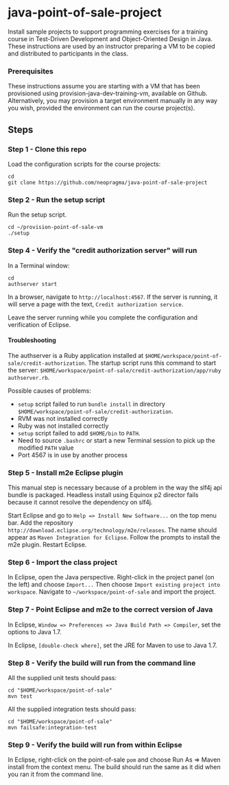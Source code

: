 # java-point-of-sale-project

Install sample projects to support programming exercises for a training course in Test-Driven Development and Object-Oriented Design in Java. These instructions are used by an instructor preparing a VM to be copied and distributed to participants in the class.

### Prerequisites

These instructions assume you are starting with a VM that has been provisioned using provision-java-dev-training-vm, available on Github. Alternatively, you may provision a target environment manually in any way you wish, provided the environment can run the course project(s).

## Steps

### Step 1 - Clone this repo

Load the configuration scripts for the course projects:

```shell
cd
git clone https://github.com/neopragma/java-point-of-sale-project
```

### Step 2 - Run the setup script

Run the setup script.

```shell
cd ~/provision-point-of-sale-vm
./setup
```

### Step 4 - Verify the "credit authorization server" will run

In a Terminal window: 

```shell
cd
authserver start
```

In a browser, navigate to ```http://localhost:4567```. If the server is running, it will serve a page with the text, ```Credit authorization service```. 

Leave the server running while you complete the configuration and verification of Eclipse.

#### Troubleshooting

The authserver is a Ruby application installed at ```$HOME/workspace/point-of-sale/credit-authorization```. The startup script runs this command to start the server: ```$HOME/workspace/point-of-sale/credit-authorization/app/ruby authserver.rb```.

Possible causes of problems:

* ```setup``` script failed to run ```bundle install``` in directory ```$HOME/workspace/point-of-sale/credit-authorization```.
* RVM was not installed correctly
* Ruby was not installed correctly
* ```setup``` script failed to add ```$HOME/bin``` to ```PATH```.
* Need to source ```.bashrc``` or start a new Terminal session to pick up the modified ```PATH``` value
* Port 4567 is in use by another process

### Step 5 - Install m2e Eclipse plugin

This manual step is necessary because of a problem in the way the slf4j api bundle is packaged. Headless install using Equinox p2 director fails because it cannot resolve the dependency on slf4j. 

Start Eclipse and go to ```Help => Install New Software...``` on the top menu bar. Add the repository ```http://download.eclipse.org/technology/m2e/releases```. The name should appear as ```Maven Integration for Eclipse```. Follow the prompts to install the m2e plugin. Restart Eclipse.

### Step 6 - Import the class project

In Eclipse, open the Java perspective. Right-click in the project panel (on the left) and choose ```Import...``` Then choose ```Import existing project into workspace```. Navigate to ```~/workspace/point-of-sale``` and import the project.

### Step 7 - Point Eclipse and m2e to the correct version of Java

In Eclipse, ```Window => Preferences => Java Build Path => Compiler```, set the options to Java 1.7.

In Eclipse, ```[double-check where]```, set the JRE for Maven to use to Java 1.7.

### Step 8 - Verify the build will run from the command line

All the supplied unit tests should pass:

```shell
cd "$HOME/workspace/point-of-sale"
mvn test
```

All the supplied integration tests should pass:

```shell
cd "$HOME/workspace/point-of-sale"
mvn failsafe:integration-test
```

### Step 9 - Verify the build will run from within Eclipse

In Eclipse, right-click on the point-of-sale ```pom``` and choose Run As => Maven install from the context menu. The build should run the same as it did when you ran it from the command line.







